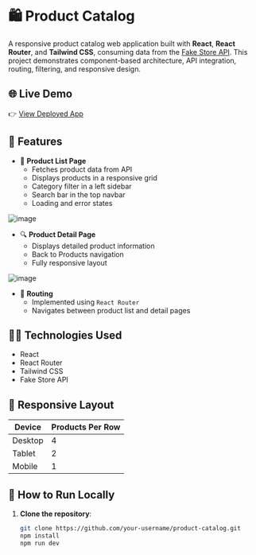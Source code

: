 # 🛍️ Product Catalog

A responsive product catalog web application built with **React**, **React Router**, and **Tailwind CSS**, consuming data from the [Fake Store API](https://fakestoreapi.com). This project demonstrates component-based architecture, API integration, routing, filtering, and responsive design.

## 🌐 Live Demo

👉 [View Deployed App](https://frontend-cloudgenz-3plyzas4c-soniadiwedi1998gmailcoms-projects.vercel.app/)

## 🚀 Features

- 🧾 **Product List Page**
  - Fetches product data from API
  - Displays products in a responsive grid
  - Category filter in a left sidebar
  - Search bar in the top navbar
  - Loading and error states

![image](https://github.com/user-attachments/assets/30012d0f-2929-456a-b911-b6fde2ffc2d8)

- 🔍 **Product Detail Page**
  - Displays detailed product information
  - Back to Products navigation
  - Fully responsive layout

![image](https://github.com/user-attachments/assets/ce437bf7-ea7c-4f4c-8d93-0b4cd410009c)

- 🧭 **Routing**
  - Implemented using `React Router`
  - Navigates between product list and detail pages

## 🧑‍💻 Technologies Used

- React
- React Router
- Tailwind CSS
- Fake Store API


## 📱 Responsive Layout

| Device   | Products Per Row |
|----------|------------------|
| Desktop  | 4                |
| Tablet   | 2                |
| Mobile   | 1                |

## 🧪 How to Run Locally

1. **Clone the repository**:
   ```bash
   git clone https://github.com/your-username/product-catalog.git
   npm install
   npm run dev



